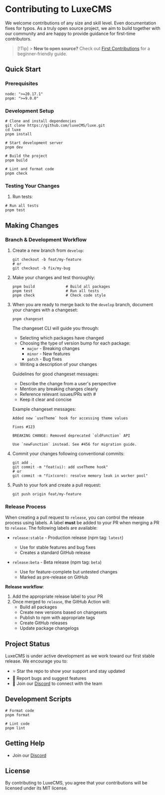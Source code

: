 # Contributing to LuxeCMS

We welcome contributions of any size and skill level. Even documentation fixes for typos. As a truly open source project, we aim to build together with our community and are happy to provide guidance for first-time contributors.

> [!Tip] > **New to open source?** Check out [First Contributions](https://github.com/firstcontributions/first-contributions) for a beginner-friendly guide.

## Quick Start

### Prerequisites

```shell
node: ">=20.17.1"
pnpm: ">=9.0.0"
```

### Development Setup

```shell
# Clone and install dependencies
git clone https://github.com/luxeCMS/luxe.git
cd luxe
pnpm install

# Start development server
pnpm dev

# Build the project
pnpm build

# Lint and format code
pnpm check
```

### Testing Your Changes

1. Run tests:

```shell
# Run all tests
pnpm test
```

## Making Changes

### Branch & Development Workflow

1. Create a new branch from `develop`:

   ```shell
   git checkout -b feat/my-feature
   # or
   git checkout -b fix/my-bug
   ```

2. Make your changes and test thoroughly:

   ```shell
   pnpm build              # Build all packages
   pnpm test               # Run all tests
   pnpm check              # Check code style
   ```

3. When you are ready to merge back to the `develop` branch, document your changes with a changeset:

   ```shell
   pnpm changeset
   ```

   The changeset CLI will guide you through:

   - Selecting which packages have changed
   - Choosing the type of version bump for each package:
     - `major` - Breaking changes
     - `minor` - New features
     - `patch` - Bug fixes
   - Writing a description of your changes

   Guidelines for good changeset messages:

   - Describe the change from a user's perspective
   - Mention any breaking changes clearly
   - Reference relevant issues/PRs with #
   - Keep it clear and concise

   Example changeset messages:

   ```
   Added new `useTheme` hook for accessing theme values

   Fixes #123
   ```

   ```
   BREAKING CHANGE: Removed deprecated `oldFunction` API

   Use `newFunction` instead. See #456 for migration guide.
   ```

4. Commit your changes following conventional commits:

   ```shell
   git add .
   git commit -m "feat(ui): add useTheme hook"
   # or
   git commit -m "fix(core): resolve memory leak in worker pool"
   ```

5. Push to your fork and create a pull request:
   ```shell
   git push origin feat/my-feature
   ```

### Release Process

When creating a pull request to `release`, you can control the release process using labels.
A label **must** be added to your PR when merging a PR to `release`. The following labels are available:

- `release:stable` - Production release (npm tag: `latest`)

  - Use for stable features and bug fixes
  - Creates a standard GitHub release

- `release:beta` - Beta release (npm tag: `beta`)

  - Use for feature-complete but untested changes
  - Marked as pre-release on GitHub

**Release workflow**:

1. Add the appropriate release label to your PR
2. Once merged to `release`, the GitHub Action will:
   - Build all packages
   - Create new versions based on changesets
   - Publish to npm with appropriate tags
   - Create GitHub releases
   - Update package changelogs

## Project Status

LuxeCMS is under active development as we work toward our first stable release. We encourage you to:

- ⭐ Star the repo to show your support and stay updated
- 🐛 Report bugs and suggest features
- 💬 Join our [Discord](https://discord.gg/6XzN3e8VCk) to connect with the team

## Development Scripts

```shell
# Format code
pnpm format

# Lint code
pnpm lint
```

## Getting Help

- Join our [Discord](https://discord.gg/6XzN3e8VCk)

## License

By contributing to LuxeCMS, you agree that your contributions will be licensed under its MIT license.
